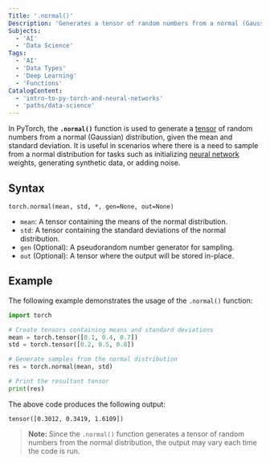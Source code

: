 ```yaml
---
Title: '.normal()'
Description: 'Generates a tensor of random numbers from a normal (Gaussian) distribution.'
Subjects:
  - 'AI'
  - 'Data Science'
Tags:
  - 'AI'
  - 'Data Types'
  - 'Deep Learning'
  - 'Functions'
CatalogContent:
  - 'intro-to-py-torch-and-neural-networks'
  - 'paths/data-science'
---
```


In PyTorch, the **`.normal()`** function is used to generate a [tensor](https://www.codecademy.com/resources/docs/pytorch/tensors) of random numbers from a normal (Gaussian) distribution, given the mean and standard deviation. It is useful in scenarios where there is a need to sample from a normal distribution for tasks such as initializing [neural network](https://www.codecademy.com/resources/docs/ai/neural-networks) weights, generating synthetic data, or adding noise.

## Syntax

```pseudo
torch.normal(mean, std, *, gen=None, out=None)
```

- `mean`: A tensor containing the means of the normal distribution.
- `std`: A tensor containing the standard deviations of the normal distribution.
- `gen` (Optional): A pseudorandom number generator for sampling.
- `out` (Optional): A tensor where the output will be stored in-place.

## Example

The following example demonstrates the usage of the `.normal()` function:

```py
import torch

# Create tensors containing means and standard deviations
mean = torch.tensor([0.1, 0.4, 0.7])
std = torch.tensor([0.2, 0.5, 0.8])

# Generate samples from the normal distribution
res = torch.normal(mean, std)

# Print the resultant tensor
print(res)
```

The above code produces the following output:

```shell
tensor([0.3012, 0.3419, 1.6109])
```

> **Note:** Since the `.normal()` function generates a tensor of random numbers from the normal distribution, the output may vary each time the code is run.
